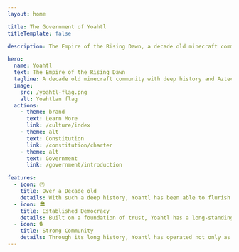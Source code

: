 ```yaml
---
layout: home

title: The Government of Yoahtl
titleTemplate: false

description: The Empire of the Rising Dawn, a decade old minecraft community with deep history and Aztec influences.

hero:
  name: Yoahtl
  text: The Empire of the Rising Dawn
  tagline: A decade old minecraft community with deep history and Aztec influences.
  image:
    src: /yoahtl-flag.png
    alt: Yoahtlan flag
  actions:
    - theme: brand
      text: Learn More
      link: /culture/index
    - theme: alt
      text: Constitution
      link: /constitution/charter
    - theme: alt
      text: Government
      link: /government/introduction

features:
  - icon: 🕐
    title: Over a Decade old
    details: With such a deep history, Yoahtl has been able to flurish as both a community and a nation. 
  - icon: 🏛️
    title: Established Democracy
    details: Built on a foundation of trust, Yoahtl has a long-standing tradition of democracy without fail.
  - icon: 🔒
    title: Strong Community
    details: Through its long history, Yoahtl has operated not only as a nation, but a group of friends.
---
```

